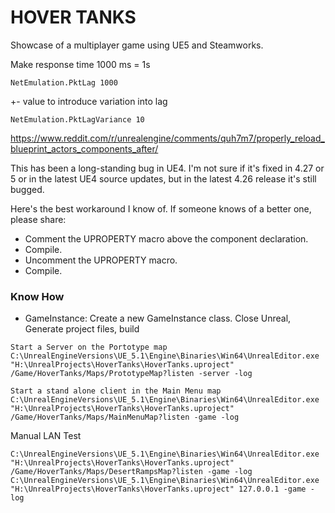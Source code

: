 # HOVER TANKS

Showcase of a multiplayer game using UE5 and Steamworks.




Make response time 1000 ms = 1s

```
NetEmulation.PktLag 1000
```


+- value to introduce variation into lag

```
NetEmulation.PktLagVariance 10
```


https://www.reddit.com/r/unrealengine/comments/quh7m7/properly_reload_blueprint_actors_components_after/

This has been a long-standing bug in UE4. I'm not sure if it's fixed in 4.27 or 5 or in the latest UE4 source updates, but in the latest 4.26 release it's still bugged.

Here's the best workaround I know of. If someone knows of a better one, please share:

- Comment the UPROPERTY macro above the component declaration.
- Compile.
- Uncomment the UPROPERTY macro.
- Compile.

### Know How

- GameInstance: Create a new GameInstance class. Close Unreal, Generate project files, build


```
Start a Server on the Portotype map
C:\UnrealEngineVersions\UE_5.1\Engine\Binaries\Win64\UnrealEditor.exe "H:\UnrealProjects\HoverTanks\HoverTanks.uproject" /Game/HoverTanks/Maps/PrototypeMap?listen -server -log

Start a stand alone client in the Main Menu map
C:\UnrealEngineVersions\UE_5.1\Engine\Binaries\Win64\UnrealEditor.exe "H:\UnrealProjects\HoverTanks\HoverTanks.uproject" /Game/HoverTanks/Maps/MainMenuMap?listen -game -log
```

Manual LAN Test
```
C:\UnrealEngineVersions\UE_5.1\Engine\Binaries\Win64\UnrealEditor.exe "H:\UnrealProjects\HoverTanks\HoverTanks.uproject" /Game/HoverTanks/Maps/DesertRampsMap?listen -game -log
C:\UnrealEngineVersions\UE_5.1\Engine\Binaries\Win64\UnrealEditor.exe "H:\UnrealProjects\HoverTanks\HoverTanks.uproject" 127.0.0.1 -game -log
```